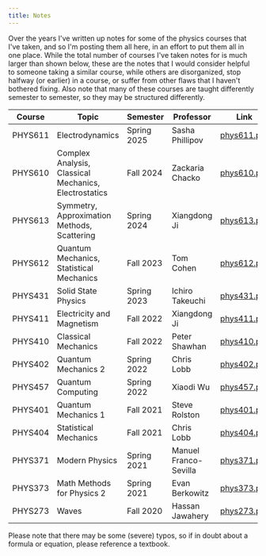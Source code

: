 ```yaml
---
title: Notes
---
```

Over the years I've written up notes for some of the physics courses that I've taken, and so I'm posting them all here, in an effort to put them all in one place.
While the total number of courses I've taken notes for is much larger than shown below, these are the notes that I would consider helpful to someone taking a similar course, while others are disorganized, stop halfway (or earlier) in a course, or suffer from other flaws that I haven't bothered fixing. Also note that many of these courses are taught differently semester to semester, so they may be structured differently.


| Course    | Topic | Semester | Professor | Link |
|-----------|-------|----------|-----------| -----|
| PHYS611   | Electrodynamics | Spring 2025| Sasha Phillipov |[phys611.pdf](/notes/phys611.pdf)| 
| PHYS610   | Complex Analysis, Classical Mechanics, Electrostatics  | Fall 2024 | Zackaria Chacko | [phys610.pdf](/notes/phys610.pdf)| 
| PHYS613   | Symmetry, Approximation Methods, Scattering | Spring 2024 | Xiangdong Ji| [phys613.pdf](/notes/phys613.pdf)| 
| PHYS612   | Quantum Mechanics, Statistical Mechanics | Fall 2023 | Tom Cohen | [phys612.pdf](/notes/phys612.pdf)|
| PHYS431   | Solid State Physics | Spring 2023 | Ichiro Takeuchi | [phys431.pdf](/notes/phys431.pdf) |
| PHYS411   | Electricity and Magnetism | Fall 2022 | Xiangdong Ji |[phys411.pdf](/notes/phys411.pdf) |
| PHYS410   | Classical Mechanics | Fall 2022 | Peter Shawhan | [phys410.pdf](/notes/phys410.pdf)|
| PHYS402   | Quantum Mechanics 2 | Spring 2022| Chris Lobb | [phys402.pdf](/notes/phys402.pdf)|
| PHYS457   | Quantum Computing | Spring 2022| Xiaodi Wu | [phys457.pdf](/notes/phys457.pdf)|
| PHYS401   | Quantum Mechanics 1 | Fall 2021 | Steve Rolston | [phys401.pdf](/notes/phys401.pdf)|
| PHYS404   | Statistical Mechanics | Fall 2021 | Chris Lobb | [phys404.pdf](/notes/phys404.pdf) |
| PHYS371   | Modern Physics |Spring 2021 | Manuel Franco-Sevilla |[phys371.pdf](/notes/phys371.pdf)|
| PHYS373   | Math Methods for Physics 2 |Spring 2021 | Evan Berkowitz |[phys373.pdf](/notes/phys373.pdf)|
| PHYS273   | Waves |Fall 2020| Hassan Jawahery  |[phys273.pdf](/notes/phys273.pdf)|

Please note that there may be some (severe) typos, so if in doubt about a formula or equation, please reference a textbook.
